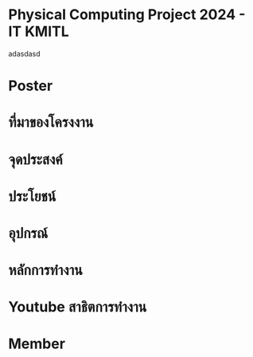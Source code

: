 # Physical Computing Project 2024 - IT KMITL
adasdasd
# Poster
# ที่มาของโครงงาน
# จุดประสงค์
# ประโยชน์
# อุปกรณ์
# หลักการทำงาน
# Youtube สาธิตการทำงาน
# Member
